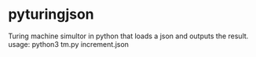 # pyturingjson
Turing machine simultor in python that loads a json and outputs the result.
    usage:
    python3 tm.py increment.json
